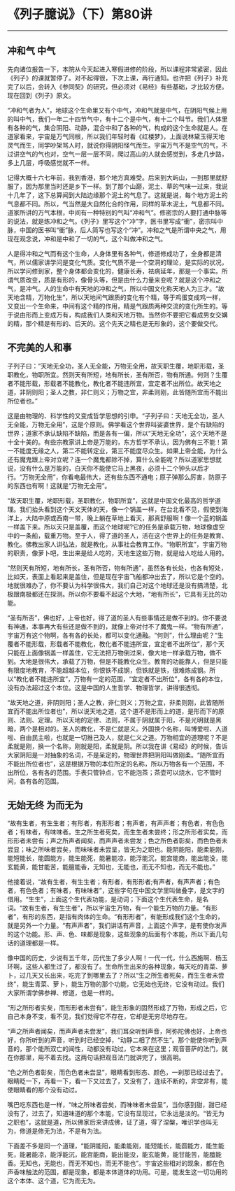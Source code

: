 # 《列子臆说》（下）第80讲

------

## 冲和气 中气

先向诸位报告一下，本院从今天起进入寒假进修的阶段，所以课程非常紧密，因此《列子》的课就暂停了。对不起得很，下次上课，再行通知。也许把《列子》补充完了以后，会转入《参同契》的研究，但必须对《易经》有些基础，才比较方便。现在回到《列子》原文。

“冲和气者为人”，地球这个生命里又有个中气，冲和气就是中气，在阴阳气候上用的叫中气，我们一年二十四节气中，有十二个是中气，有十二个叫节。我们人体里有各种的气，集合阴阳、动静，混合中和了各种的气，构成的这个生命就是人。在道家看来，宇宙是万气同根，所以我们年轻时看《红楼梦》，上面说林黛玉得天地灵气而生，同学吵架骂人时，就说你得阴阳怪气而生。宇宙万气不是空气的气，不过讲空气的气也对，空气一层一层不同，爬过高山的人就会感觉到，多走几步路，多上几层，呼吸感觉就不一样。

记得大概十六七年前，我到香港，那个地方真难受。后来到大屿山，一到那里就舒服了，因为那里当时还是乡下一样。到了那个山巅，泥土、草的气味一过来，我说十几年了，这下总算闻到大陆边缘那个泥土的气息了。这就是说，每个地方泥土的气息都不同。所以，气当然是大自然化合的作用，同样的草木泥土，气息都不同。道家所讲的万气本根，中间有一种特别的气叫“冲和气”。修密宗的人要打通中脉等的说法，就是练冲和之气。《列子》里写这个“冲”字，医书里写成“衝”，密宗叫中脉，中国的医书叫“衝”脉，后人简写也写这个“冲”。冲和之气是所谓中央之气，用现在观念说，冲和是中和了一切的气，这个叫做冲和之气。

人是得冲和之气而有这个生命，人身体里有各种气，修道修成功了，全身都是清气，所以儒家讲学问是变化气质。变化气质不是一个空洞的理论，是实际的状况，所以学问修到家，整个身体都会变化的，健康长寿，袪病延年，那是一个事实。所谓气质改变，质是有形的，像骨头等，但是由什么力量来变呢？就是这个冲和之气，是冲气。人的生命中有天地的冲和之气，所以中国文化称天地人为三才。“故天地含精，万物化生”，所以天地间气跟质的变化有个精，等于鸡蛋变成鸡一样，又变出一个生命来，中间有这个精的作用，精是气跟质两种交流的变化所生的。等于说由形而上变成万有，构成我们人类和天地万物。当然你不要把它看成男女交媾的精，那个精是有形的、后天的。这个先天之精也是无形象的，这个要做交代。

## 不完美的人和事

子列子曰：“天地无全功，圣人无全能，万物无全用，故天职生覆，地职形载，圣职教化，物职所宜。然则天有所短，地有所长，圣有所否，物有所通。何则？生覆者不能形载，形载者不能教化，教化者不能违所宜，宜定者不出所位。故天地之道，非阴则阳；圣人之教，非仁则义；万物之宜，非柔则刚，此皆随所宜而不能出所位者也。”

这是由物理的、科学性的又变成哲学思想的引申。“子列子曰：天地无全功，圣人无全能，万物无全用”，这是个原则。佛学看这个世界叫娑婆世界，是个有缺陷的世界；道家不承认缺陷不缺陷，而是各有一偏，所以“天地无全功”，这个天地不是十全十美的。有些宗教家讲上帝是万能的，东方哲学不承认，因为佛有三不能！第一不能度无缘之人，第二不能转定业，第三不能度尽众生。如果上帝全能，为什么还有魔鬼跟上帝对立呢？连一个魔鬼都除不掉，算什么全能呢？所以道家思想就说，没有什么是万能的，白天你不能使它马上黑夜，必须十二个钟头以后才行。“万物无全用”，你看电最伟大，还有些东西不通电；原子弹那么厉害，防原子的东西也有啊！这就是“万物无全用”。

“故天职生覆，地职形载，圣职教化，物职所宜”，这就是中国文化最高的哲学道理。我们抬头看到这个天文天体的天，像一个锅盖一样，在台北看不见，假使到海洋上，大陆中原或西南一带，晚上躺在草地上看天，那真舒服啊！像一个蓝的锅盖一样盖下来。所以天只是盖覆，而这个地球呢?它的任务是承载万物，地球像虚空中的一条船，载重万物。至于人，得了道的圣人，活在这个世界上的任务是教育、教化。佛教出家人讲弘法，就是教化，从事社会教育工作。“物职所宜”，宇宙万物的职责，像萝卜吧，生出来是给人吃的，天地生这些万物，就是给人吃给人用的。

“然则天有所短，地有所长，圣有所否，物有所通”，虽然各有长处，也各有短处，比如天，表面上看起来是盖住，但是现在宇宙飞船都冲出去了，所以它是个空的。地就很难办了，你不要认为科学很伟大，我们自己对这个地球还是没有搞清楚，北极跟南极都还在探测。所以你不要看不起这个大地，“地有所长”，它具有无比的功能。

“圣有所否”，佛也好，上帝也好，得了道的圣人有些事情还是做不到的。你不要说有神通，本事再大有些还是做不到的，就像上帝对付不了魔鬼一样。“物有所通”，宇宙万有这个物啊，各有各的长处，都可以变化通融。“何则”，什么理由呢？“生覆者不能形载，形载者不能教化，教化者不能违所宜，宜定者不出所位”，那个天只能在上面像锅盖一样盖住，它无法把万物倒过来，像大地一样承载万物，做不到。大地是很伟大，承载了万物，但是不能教化众生。教育的功能靠人，但是只能有限度地教育，不能超越本位，你恨铁不成钢，但铁就是铁，很难炼成钢。所以“教化者不能违所宜”，万物有一定的范围，“宜定者不出所位”，各有各的本位，没有办法超过这个本位。这是中国的人生哲学、物理哲学，讲得很透彻。

“故天地之道，非阴则阳；圣人之教，非仁则义；万物之宜，非柔则刚，此皆随所宜而不能出所位者也”，所以说天地之道，这个道不是形而上的道，是形而下的原则、法则、定理。所以天地的定律、法则，不属于阴就属于阳，不是光明就是黑暗，两个是相对的。圣人的教化，不是仁就是义。外国换个名称，叫博爱啦、人道啦、自由民主啦，也就是一切推己及人，就是仁义之道。万物相宜的道理呢？不是柔就是刚，换一个名称，刚就是阳，柔就是阴。所以我在讲《易经》的时候，告诉大家阴阳是一对抽象的名词，不是呆定的，物理世界把阴阳叫做刚柔。“随所宜而不能出所位者也”，这是根据万物的本位所定的名称，所以万物各有一个范围，不出所位，各有各的范围。手表只管钟点，它不能泡茶；茶壶可以烧水，它不管时间，各有各的范围。

## 无始无终 为而无为

“故有生者，有生生者；有形者，有形形者；有声者，有声声者；有色者，有色色者；有味者，有味味者。生之所生者死矣，而生生者未尝终；形之所形者实矣，而形形者未尝有；声之所声者闻矣，而声声者未尝发；色之所色者彰矣，而色色者未尝显；味之所味者尝矣，而味味者未尝呈，皆无为之职也。能阴能阳，能柔能刚，能短能长，能圆能方，能生能死，能暑能凉，能浮能沉，能宫能商，能出能没，能玄能黄，能甘能苦，能膻能香，无知也，无能也，而无不知也，而无不能也。”

他接着说，“故有生者，有生生者；有形者，有形形者;有声者，有声声者；有色者，有色色者；有味者，有味味者”，这些字句在中国文学里叫做叠字，是文字的借用。“生生”，上面这个生代表功能，是动词；下面这个生代表生命，是名词。“故有生者，有生生者”，所以宇宙生万物，有一个能生万物的力量。“有形者”，有形的东西，是指有肉体的生命。“有形形者”，有能形成我们这个生命的，就是另外一个力量。“有声声者”，我们讲话有声音，上面这个声字，是有使你发声的这个功能。形、声、色、味都是现象，这些现象的后面有个本能，所以下面几句话的道理都是一样。

像中国的历史，少说有五千年，历代生了多少人啊！一代一代，什么西施啊、杨玉环啊，这些人都生过了，都没有了。生命所生出来的各种现象，每天吃的青菜、萝卜，过几天又长出来，吃完了到哪里去了？所以“生之所生者死矣，而生生者未尝终”，能生青菜、萝卜，能生万物的那个功能，它无始也无终，它没有动过。我们大家所谓学佛参禅、修道，也是一样的。

“形之所形者实矣，而形形者未尝有”，能生形象的固然形成了万物，形成之后，它自己本身不变，看不见，我们觉得它不存在，它却是无穷尽地存在。

“声之所声者闻矣，而声声者未尝发”，我们耳朵听到声音，阿弥陀佛也好，上帝也好，你所听到的声音，听到时已经空掉，“动静二相了然不生”。那个能使你听到声音的，那个能所双亡的闻性，动都没有动过，它本来在这里；观音菩萨的法门，就在你那里，用不着去找。这两句话把观音法门就讲完了，很高明。

“色之所色者彰矣，而色色者未尝显”，眼睛看到形态、颜色，一刹那已经过去了。眼睛眨一下，再看一下，看一下又过去了，又没有了，连续不断的，非空非有，能使眼睛看的那个没有动过。

嘴巴吃东西也是一样，“味之所味者尝矣，而味味者未尝呈”，当你感到甜，甜已经没有了，过去了，知道味道的那个本能，它没有显现过，它永远是淡的。“皆无为之职也”，这就是道，所以佛家后来讲成佛，证了道，得了涅槃，唯识学也叫无为，修道是修无为法，不是有为法。

下面差不多是同一个道理，“能阴能阳，能柔能刚，能短能长，能圆能方，能生能死，能暑能凉，能浮能沉，能宫能商，能出能没，能玄能黄，能甘能苦，能膻能香。无知也，无能也，而无不知也，而无不能也”。宇宙这些相对的现象，都在色声香味触法的范围，都是现象，都是本体道体的功用。可是，能发生这一切功用的这个本体、这个道，它为而无为。